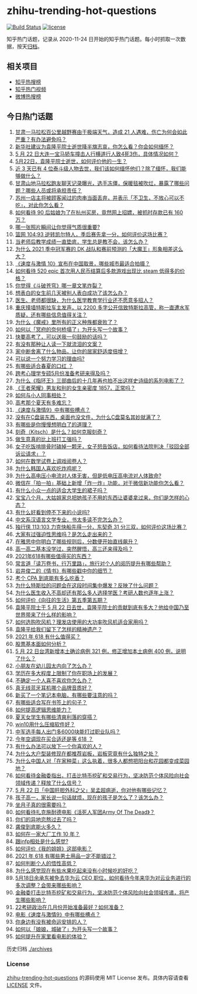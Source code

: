 # zhihu-trending-hot-questions

[![Build Status](https://github.com/justjavac/zhihu-trending-hot-questions/workflows/ci/badge.svg?branch=master)](https://github.com/justjavac/zhihu-trending-hot-questions/actions)
[![license](https://img.shields.io/github/license/justjavac/zhihu-trending-hot-questions)](https://github.com/justjavac/zhihu-trending-hot-questions/blob/master/LICENSE)

知乎热门话题，记录从 2020-11-24 日开始的知乎热门话题。每小时抓取一次数据，按天[归档](./archives)。

## 相关项目

- [知乎热搜榜](https://github.com/justjavac/zhihu-trending-top-search)
- [知乎热门视频](https://github.com/justjavac/zhihu-trending-hot-video)
- [微博热搜榜](https://github.com/justjavac/weibo-trending-hot-search)

## 今日热门话题

<!-- BEGIN -->
<!-- 最后更新时间 Sun May 23 2021 13:19:10 GMT+0800 (China Standard Time) -->

1. [甘肃一马拉松百公里越野赛由于极端天气，造成 21
   人遇难，伤亡为何会如此严重？有办法避免吗？](https://www.zhihu.com/question/460921357)
2. [新华社建议为袁隆平院士逝世降半旗志哀，你怎么看？你会如何缅怀？](https://www.zhihu.com/question/460853429)
3. [5 月 22
   日大连一宝马轿车撞击人行横道行人致4死3伤，具体情况如何？](https://www.zhihu.com/question/460803059)
4. [5月22日，袁隆平院士逝世，如何评价他的一生？](https://www.zhihu.com/question/460808291)
5. [近 3 天已有 4
   位泰斗级人物去世，我们该如何缅怀他们？除了缅怀，我们能够做什么？](https://www.zhihu.com/question/460833743)
6. [甘肃山地马拉松跑友聊天记录曝光，选手冻僵，保暖毯被吹烂，暴露了哪些问题？哪些人员或将承担责任？](https://www.zhihu.com/question/460936873)
7. [苏州一店主将被顾客闻过的肉串当面丢弃，并表示「不卫生，不放心可以不吃」，对此你怎么看？](https://www.zhihu.com/question/460604746)
8. [如何看待 90 后姑娘为了在杭州买房，竟然网上招嫖，被抓时存款已有 160
   万？](https://www.zhihu.com/question/460671555)
9. [哪一张照片瞬间让你觉得气质很重要?](https://www.zhihu.com/question/297341335)
10. [篮网 104:93
    逆转凯尔特人，季后赛先拿一分，如何评价这场比赛？](https://www.zhihu.com/question/460924514)
11. [当老师后教学成绩一直垫底，学生总是教不会，该怎么办？](https://www.zhihu.com/question/454011860)
12. [为什么 2021 季中冠军赛的 DK
    战队和赛前预测的「大魔王」形象相差这么大？](https://www.zhihu.com/question/459640343)
13. [《速度与激情 10》宣布在中国取景，哪些城市最适合拍摄？](https://www.zhihu.com/question/459923679)
14. [如何看待 520 epic 首次用人民币结算后多款游戏出现比 steam
    低得多的价格？](https://www.zhihu.com/question/460584796)
15. [你觉得《斗破苍穹》哪一章文笔炸裂？](https://www.zhihu.com/question/455079084)
16. [想表白的女生前几天被别人表白成功了该怎么办？](https://www.zhihu.com/question/457390121)
17. [医生、老师都很缺，为什么医学教育学行业还不愿意多招人？](https://www.zhihu.com/question/455946878)
18. [重庆撞墙特斯拉车主发声，以 2200
    多字公开信致特斯拉高管，称一直遭水军质疑，还有哪些信息值得关注？](https://www.zhihu.com/question/460684619)
19. [为什么《魔戒》里所有的正义种族都衰败了？](https://www.zhihu.com/question/457060439)
20. [如何以「冥府的奈何桥塌了」为开头写一个故事？](https://www.zhihu.com/question/458115472)
21. [快要高考了，可以送我一句鼓励的话吗？](https://www.zhihu.com/question/460632413)
22. [有没有那种让人读一下就流泪的文案？](https://www.zhihu.com/question/436353347)
23. [家中断舍离了什么物品，让你的居家舒适度倍增？](https://www.zhihu.com/question/455207038)
24. [可以说一个努力学习的理由吗?](https://www.zhihu.com/question/458937463)
25. [有哪些适合春夏的口红 ？](https://www.zhihu.com/question/319260175)
26. [跨考心理学专硕5月份准备考研来得及吗？](https://www.zhihu.com/question/455988340)
27. [为什么《指环王》三部曲后的十几年再也拍不出这样史诗级的系列电影了？](https://www.zhihu.com/question/381939834)
28. [《王者荣耀》男友和别的女生亲密度 1857，正常吗？](https://www.zhihu.com/question/460112550)
29. [如何与小人同事相处？](https://www.zhihu.com/question/29195959)
30. [高考那个夏天有多难忘？](https://www.zhihu.com/question/457178618)
31. [《速度与激情9》中有哪些槽点？](https://www.zhihu.com/question/460503368)
32. [没有在C盘装东西，桌面也没文件，为什么C盘莫名其妙就满了？](https://www.zhihu.com/question/456677257)
33. [有哪些是你慢慢想明白了的道理？](https://www.zhihu.com/question/350870631)
34. [刻奇（Kitsch）是什么？如何克服刻奇？](https://www.zhihu.com/question/27039705)
35. [做生意真的比上班打工强吗？](https://www.zhihu.com/question/327874416)
36. [女子吃饭啃排骨时磕掉一颗牙，女子怒告饭店，如何看待法院判决「驳回全部诉讼请求」？](https://www.zhihu.com/question/460584839)
37. [如何在数学试卷上调戏阅卷人？](https://www.zhihu.com/question/37124942)
38. [为什么韩国人喜欢吃炸鸡呢？](https://www.zhihu.com/question/22146758)
39. [为什么高电压小电流对人体无害，但是低电压高电流对人体致命?](https://www.zhihu.com/question/388159656)
40. [微信在「拍一拍」基础上新增「炸一炸」功能，对于微信新功能你怎么看？](https://www.zhihu.com/question/460330878)
41. [有什么小众一点的适合大学生的裙子吗？](https://www.zhihu.com/question/454817357)
42. [宝宝八个月，大姑姐家总把她孩子不用的东西让婆婆拿过来，你们是怎样的心态？](https://www.zhihu.com/question/460493652)
43. [有什么好看到停不下来的小说吗?](https://www.zhihu.com/question/440502581)
44. [中文系汉语言文学专业，书太多读不完怎么办？](https://www.zhihu.com/question/353004487)
45. [独行侠 113:103 力克快船先得一分，东契奇 31
    分三双，如何评价这场比赛？](https://www.zhihu.com/question/460920237)
46. [大家有过强迫性思维吗？是怎么走出来的？](https://www.zhihu.com/question/400662217)
47. [在雅思中你明白了哪些规则后，分数便开始直线飙升？](https://www.zhihu.com/question/348084694)
48. [高一高二基本没学过，突然醒悟，高三还来得及吗？](https://www.zhihu.com/question/430476316)
49. [2021年618有哪些值得买的东西？](https://www.zhihu.com/question/456666788)
50. [常言道「读万卷书，行万里路」，旅行对个人的阅历提升有哪些帮助？](https://www.zhihu.com/question/460488793)
51. [岩井俊二的《情书》有哪些戳中你的细节？](https://www.zhihu.com/question/364130565)
52. [考个 CPA 到底能有多么吃香？](https://www.zhihu.com/question/335343858)
53. [为什么特斯拉的问题会在这段时间集中爆发？反映了什么问题？](https://www.zhihu.com/question/460594922)
54. [为什么医生收入不高却还有那么多人选择学医？考研人数也逐年上涨？](https://www.zhihu.com/question/459240182)
55. [如何评价《向往的生活》第五季第五期？](https://www.zhihu.com/question/460535700)
56. [袁隆平院士于 5 月 22
    日去世，袁隆平院士的贡献到底有多大？他给中国乃至世界带来了什么样的影响？](https://www.zhihu.com/question/460812976)
57. [如何选购吹风机？理发店使用的大功率吹风机适合家用吗？](https://www.zhihu.com/question/21798839)
58. [袁隆平给我们留下了怎样的精神遗产？](https://www.zhihu.com/question/460831392)
59. [2021 年 618 有什么值得买？](https://www.zhihu.com/question/456666024)
60. [股票基本面如何分析？](https://www.zhihu.com/question/23192771)
61. [5 月 22 日台湾新增本土确诊病例 321 例，修正增加本土病例 400
    例，说明了什么？](https://www.zhihu.com/question/460819141)
62. [小朋友在幼儿园太内向了怎么办？](https://www.zhihu.com/question/369964257)
63. [学历在多大程度上限制了你在职场上的发展？](https://www.zhihu.com/question/460617091)
64. [不确定一个人喜不喜欢你怎么办？](https://www.zhihu.com/question/457733429)
65. [真无线蓝牙耳机哪个品牌音质好？](https://www.zhihu.com/question/448219382)
66. [新买了一个笔记本电脑，有哪些要注意的吗？](https://www.zhihu.com/question/448396633)
67. [有哪些适合写在书签上的句子？](https://www.zhihu.com/question/354166347)
68. [如何提高逻辑思维能力？](https://www.zhihu.com/question/19599216)
69. [夏天女学生有哪些清爽利落的穿搭？](https://www.zhihu.com/question/395417374)
70. [win10用什么压缩软件好？](https://www.zhihu.com/question/267668022)
71. [中军选手每人出门多6000块能打过职业队吗？](https://www.zhihu.com/question/459668976)
72. [今年空调现在买合适还是等 618 ？](https://www.zhihu.com/question/457239251)
73. [有什么办法可以放下一个你喜欢的人？](https://www.zhihu.com/question/423049471)
74. [为什么大户型装修现在都推荐岩板，岩板究竟有什么独特之处？](https://www.zhihu.com/question/453836267)
75. [为什么中国人对「在家种菜」这么执着，很多人都想把阳台和花园都变成菜园地？](https://www.zhihu.com/question/460289845)
76. [如何看待金融委指出，打击比特币挖矿和交易行为，坚决防范个体风险向社会领域传递？释放了什么信号？](https://www.zhihu.com/question/460721703)
77. [5 月 22
    日「中国肝胆外科之父」吴孟超病逝，你对他有哪些记忆？](https://www.zhihu.com/question/460817685)
78. [孩子高一，家长说一句话就烦，现在的孩子是怎么了？该怎么办？](https://www.zhihu.com/question/446145871)
79. [坐月子真的很需要吗？](https://www.zhihu.com/question/430742837)
80. [如何看待扎克施耐德电影《活死人军团Army Of The
    Dead》？](https://www.zhihu.com/question/460696355)
81. [你们的异地恋熬过去了吗？](https://www.zhihu.com/question/460329836)
82. [龚俊到底能火多久？](https://www.zhihu.com/question/456965858)
83. [如何在一家大厂工作 10 年？](https://www.zhihu.com/question/460106786)
84. [跟infp相处是什么感觉?](https://www.zhihu.com/question/333771420)
85. [如何评价《我的姐姐》这部电影？](https://www.zhihu.com/question/453290146)
86. [2021 年 618 有哪些男士用品一定不能错过？](https://www.zhihu.com/question/457158249)
87. [如何判断个人的悟性高低？](https://www.zhihu.com/question/24123447)
88. [为什么感觉现在有些水果吃起来没有小时候吃的好吃？](https://www.zhihu.com/question/393480064)
89. [5月18日余承东被免去华为云 CEO
    职位，如何看待今年来华为对云业务进行的多次调整？会带来哪些影响？](https://www.zhihu.com/question/460199755)
90. [金融委打击比特币挖矿和交易行为，坚决防范个体风险向社会领域传递，将产生哪些影响？](https://www.zhihu.com/question/460718389)
91. [22考研政治在几月份开始准备最好？如何准备？](https://www.zhihu.com/question/460644315)
92. [电影《速度与激情9》中有哪些槽点？](https://www.zhihu.com/question/460424382)
93. [你身边有没有被命运安排的人？](https://www.zhihu.com/question/288026861)
94. [如何以「娘娘，城破了」为开头写一个故事？](https://www.zhihu.com/question/455531791)
95. [如何提升在家里看电影的体验？](https://www.zhihu.com/question/22997019)

<!-- END -->

历史归档 [./archives](./archives)

### License

[zhihu-trending-hot-questions](https://github.com/justjavac/zhihu-trending-hot-questions)
的源码使用 MIT License 发布。具体内容请查看 [LICENSE](./LICENSE) 文件。

